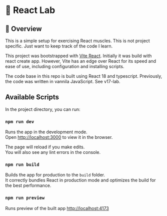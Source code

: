 # :rocket: React Lab

## :balloon: Overview

This is a simple setup for exercising React muscles. This is not project specific. Just want to keep track of the code I learn.

This project was bootstrapped with [Vite React](https://vitejs.dev/guide/#scaffolding-your-first-vite-project). Initially it was build with react create app. However, Vite has an edge over React for its speed and ease of use, including configuration and installing scripts.

The code base in this repo is built using React 18 and typescript. Previously, the code was written in vannila JavaScript. See v17-lab.

## Available Scripts

In the project directory, you can run:

### `npm run dev`

Runs the app in the development mode.\
Open [http://localhost:3000](http://localhost:3000) to view it in the browser.

The page will reload if you make edits.\
You will also see any lint errors in the console.

### `npm run build`

Builds the app for production to the `build` folder.\
It correctly bundles React in production mode and optimizes the build for the best performance.

### `npm run preview`

Runs preview of the built app [http://localhost:4173](http://localhost:4173)
